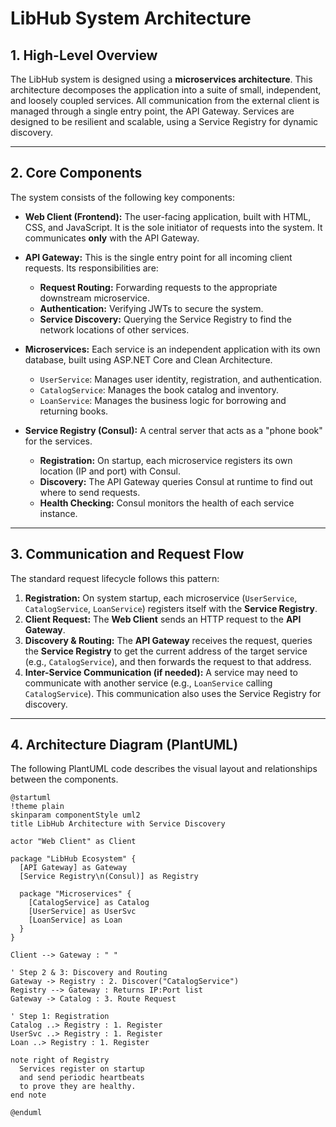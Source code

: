 # LibHub System Architecture

## 1. High-Level Overview

The LibHub system is designed using a **microservices architecture**. This architecture decomposes the application into a suite of small, independent, and loosely coupled services. All communication from the external client is managed through a single entry point, the API Gateway. Services are designed to be resilient and scalable, using a Service Registry for dynamic discovery.

---

## 2. Core Components

The system consists of the following key components:

*   **Web Client (Frontend):** The user-facing application, built with HTML, CSS, and JavaScript. It is the sole initiator of requests into the system. It communicates **only** with the API Gateway.

*   **API Gateway:** This is the single entry point for all incoming client requests. Its responsibilities are:
    *   **Request Routing:** Forwarding requests to the appropriate downstream microservice.
    *   **Authentication:** Verifying JWTs to secure the system.
    *   **Service Discovery:** Querying the Service Registry to find the network locations of other services.

*   **Microservices:** Each service is an independent application with its own database, built using ASP.NET Core and Clean Architecture.
    *   `UserService`: Manages user identity, registration, and authentication.
    *   `CatalogService`: Manages the book catalog and inventory.
    *   `LoanService`: Manages the business logic for borrowing and returning books.

*   **Service Registry (Consul):** A central server that acts as a "phone book" for the services.
    *   **Registration:** On startup, each microservice registers its own location (IP and port) with Consul.
    *   **Discovery:** The API Gateway queries Consul at runtime to find out where to send requests.
    *   **Health Checking:** Consul monitors the health of each service instance.

---

## 3. Communication and Request Flow

The standard request lifecycle follows this pattern:

1.  **Registration:** On system startup, each microservice (`UserService`, `CatalogService`, `LoanService`) registers itself with the **Service Registry**.
2.  **Client Request:** The **Web Client** sends an HTTP request to the **API Gateway**.
3.  **Discovery & Routing:** The **API Gateway** receives the request, queries the **Service Registry** to get the current address of the target service (e.g., `CatalogService`), and then forwards the request to that address.
4.  **Inter-Service Communication (if needed):** A service may need to communicate with another service (e.g., `LoanService` calling `CatalogService`). This communication also uses the Service Registry for discovery.

---

## 4. Architecture Diagram (PlantUML)

The following PlantUML code describes the visual layout and relationships between the components.

```plantuml
@startuml
!theme plain
skinparam componentStyle uml2
title LibHub Architecture with Service Discovery

actor "Web Client" as Client

package "LibHub Ecosystem" {
  [API Gateway] as Gateway
  [Service Registry\n(Consul)] as Registry

  package "Microservices" {
    [CatalogService] as Catalog
    [UserService] as UserSvc
    [LoanService] as Loan
  }
}

Client --> Gateway : " "

' Step 2 & 3: Discovery and Routing
Gateway -> Registry : 2. Discover("CatalogService")
Registry --> Gateway : Returns IP:Port list
Gateway -> Catalog : 3. Route Request

' Step 1: Registration
Catalog ..> Registry : 1. Register
UserSvc ..> Registry : 1. Register
Loan ..> Registry : 1. Register

note right of Registry
  Services register on startup
  and send periodic heartbeats
  to prove they are healthy.
end note

@enduml